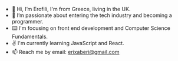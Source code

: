 - 👋 Hi, I’m Erofili, I'm from Greece, living in the UK.
- 👀 I’m passionate about entering the tech industry and becoming a programmer.
- ⌨️ I'm focusing on front end development and Computer Science Fundamentals. 
- ✌️ I'm currently learning JavaScript and React.
- 📫 Reach me by email: erixaberi@gmail.com

<!---
erofili1/erofili1 is a ✨ special ✨ repository because its `README.md` (this file) appears on your GitHub profile.
You can click the Preview link to take a look at your changes.
--->
